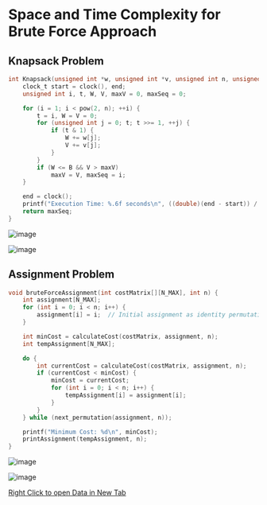 # Space and Time Complexity for Brute Force Approach

## Knapsack Problem
```c
int Knapsack(unsigned int *w, unsigned int *v, unsigned int n, unsigned int B) {
    clock_t start = clock(), end;
    unsigned int i, t, W, V, maxV = 0, maxSeq = 0;

    for (i = 1; i < pow(2, n); ++i) {
        t = i, W = V = 0;
        for (unsigned int j = 0; t; t >>= 1, ++j) {
            if (t & 1) {
                W += w[j];
                V += v[j];
            }
        }
        if (W <= B && V > maxV)
            maxV = V, maxSeq = i;
    }

    end = clock();
    printf("Execution Time: %.6f seconds\n", ((double)(end - start)) / CLOCKS_PER_SEC);
    return maxSeq;
}

```

![image](https://github.com/sam-trg/daa-lab/assets/90459209/f11d9a8a-7524-40ef-985a-459a77667309)

![image](https://github.com/sam-trg/daa-lab/assets/90459209/1caf3fcf-45ad-4e43-8e6d-395d19899a51)

## Assignment Problem
```c
void bruteForceAssignment(int costMatrix[][N_MAX], int n) {
    int assignment[N_MAX];
    for (int i = 0; i < n; i++) {
        assignment[i] = i;  // Initial assignment as identity permutation
    }

    int minCost = calculateCost(costMatrix, assignment, n);
    int tempAssignment[N_MAX];

    do {
        int currentCost = calculateCost(costMatrix, assignment, n);
        if (currentCost < minCost) {
            minCost = currentCost;
            for (int i = 0; i < n; i++) {
                tempAssignment[i] = assignment[i];
            }
        }
    } while (next_permutation(assignment, n));

    printf("Minimum Cost: %d\n", minCost);
    printAssignment(tempAssignment, n);
}

```


![image](https://github.com/sam-trg/daa-lab/assets/90459209/468b514e-9579-4db4-889d-fb8390c29a83)

![image](https://github.com/sam-trg/daa-lab/assets/90459209/5785e3ce-705f-4e1e-ae4a-8822d49c8ba1)




[Right Click to open Data in New Tab](https://learnermanipal-my.sharepoint.com/:x:/r/personal/samarth_mitblr2022_learner_manipal_edu/Documents/DAA-LAB.xlsx?d=w5297308de2a242258f09dad285d6c59e&csf=1&web=1&e=LQoUTy&nav=MTVfezkzMzJCRDczLTg3MTgtNDk4Qy04RUJBLUQ1RDU5QUNCQjhDN30)


